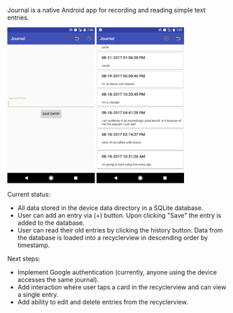Journal is a native Android app for recording and reading simple text entries.

<img src="https://github.com/schmecs/journal/blob/master/Screenshot_entry_activity.png" width="200"/>
<img src="https://github.com/schmecs/journal/blob/master/Screenshot_read_activity.png" width="200"/>

Current status:
* All data stored in the device data directory in a SQLite database.
* User can add an entry via (+) button. Upon clicking "Save" the entry is added to the database.
* User can read their old entries by clicking the history button. Data from the database is loaded into a recyclerview in descending order by timestamp.

Next steps:
* Implement Google authentication (currently, anyone using the device accesses the same journal).
* Add interaction where user taps a card in the recyclerview and can view a single entry.
* Add ability to edit and delete entries from the recyclerview.
